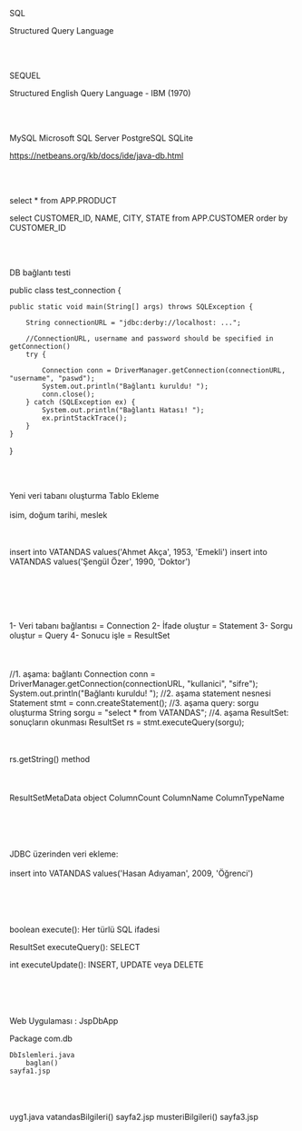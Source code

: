 SQL 

Structured Query Language

</br></br>

SEQUEL

Structured English Query Language  -  IBM (1970)

</br></br>

MySQL
Microsoft SQL Server
PostgreSQL
SQLite

https://netbeans.org/kb/docs/ide/java-db.html

</br></br>

select * from APP.PRODUCT

select CUSTOMER_ID, NAME, CITY, STATE from APP.CUSTOMER order by CUSTOMER_ID

</br></br>

DB bağlantı testi

public class test_connection {

    public static void main(String[] args) throws SQLException {

        String connectionURL = "jdbc:derby://localhost: ...";

        //ConnectionURL, username and password should be specified in getConnection()
        try {

            Connection conn = DriverManager.getConnection(connectionURL, "username", "paswd");
            System.out.println("Bağlantı kuruldu! ");
            conn.close();
        } catch (SQLException ex) {
            System.out.println("Bağlantı Hatası! ");
            ex.printStackTrace();
        }
    }

}

</br></br>

Yeni veri tabanı oluşturma
Tablo Ekleme
</br></br>
isim, doğum tarihi, meslek


</br></br>
insert into VATANDAS values('Ahmet Akça', 1953, 'Emekli')
insert into VATANDAS values('Şengül Özer', 1990, 'Doktor')

</br></br></br></br>

1- Veri tabanı bağlantısı = Connection
2- İfade oluştur = Statement
3- Sorgu oluştur = Query
4- Sonucu işle = ResultSet
</br></br></br></br>
//1. aşama: bağlantı
Connection conn = DriverManager.getConnection(connectionURL, "kullanici", "sifre");
System.out.println("Bağlantı kuruldu! ");
//2. aşama statement nesnesi
Statement stmt = conn.createStatement();
//3. aşama query: sorgu oluşturma
String sorgu = "select * from VATANDAS";
//4. aşama ResultSet: sonuçların okunması
ResultSet rs = stmt.executeQuery(sorgu);

</br></br>
rs.getString()  method
</br></br></br></br>
ResultSetMetaData object
    ColumnCount
    ColumnName
    ColumnTypeName


</br></br></br></br>
JDBC üzerinden veri ekleme:
</br></br>
insert into VATANDAS values('Hasan Adıyaman', 2009, 'Öğrenci')

</br></br></br></br>
boolean execute(): Her türlü SQL ifadesi

ResultSet executeQuery(): SELECT

int executeUpdate():  INSERT, UPDATE veya DELETE


</br></br></br></br>
Web Uygulaması : JspDbApp

Package com.db

	DbIslemleri.java
		baglan()
	sayfa1.jsp

</br></br>	 
	uyg1.java
		vatandasBilgileri()
	sayfa2.jsp
		musteriBilgileri()
	sayfa3.jsp
